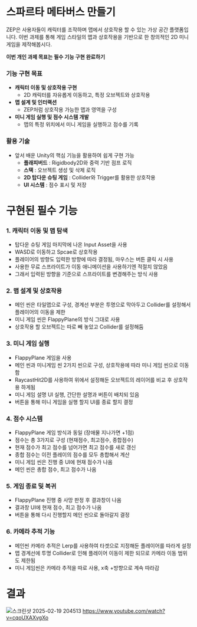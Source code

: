 # **스파르타 메타버스 만들기**

ZEP은 사용자들이 캐릭터를 조작하며 맵에서 상호작용 할 수 있는 가상 공간 플랫폼입니다.
이번 과제를 통해 게임 스타일의 맵과 상호작용을 기반으로 한 창의적인 2D 미니 게임을 제작해봅시다.

**이번 개인 과제 목표는 필수 기능 구현 완료하기**



### 기능 구현 목표
- **캐릭터 이동 및 상호작용 구현**
    - 2D 캐릭터를 자유롭게 이동하고, 특정 오브젝트와 상호작용
- **맵 설계 및 인터랙션**
    - ZEP처럼 상호작용 가능한 맵과 영역을 구성
- **미니 게임 실행 및 점수 시스템 개발**
    - 맵의 특정 위치에서 미니 게임을 실행하고 점수를 기록


 
### 활용 기술
- 앞서 배운 Unity의 핵심 기능을 활용하여 쉽게 구현 가능
    - **플래피버드** : Rigidbody2D와 중력 기반 점프 로직
    - **스택** : 오브젝트 생성 및 삭제 로직
    - **2D 탑다운 슈팅 게임** : Collider와 Trigger를 활용한 상호작용
    - **UI 시스템** : 점수 표시 및 저장




# 구현된 필수 기능

### 1. 캐릭터 이동 및 맵 탐색
- 탑다운 슈팅 게임 마지막에 나온 Input Asset을 사용
- WASD로 이동하고 Spcae로 상호작용
- 플레이어의 방향도 입력한 방향에 따라 결정됨, 마우스는 버튼 클릭 시 사용
- 사용한 무료 스프라이트가 이동 애니메이션을 사용하기엔 적절치 않았음
- 그래서 입력된 방향을 기준으로 스프라이트를 변경해주는 방식 사용

### 2. 맵 설계 및 상호작용
- 메인 씬은 타일맵으로 구성, 경계선 부분은 투명으로 막아두고 Collider를 설정해서 플레이어의 이동을 제한
- 미니 게임 씬은 FlappyPlane의 방식 그대로 사용
- 상호작용 할 오브젝트는 따로 빼 놓았고 Collider를 설정해둠

### 3. 미니 게임 실행
- FlappyPlane 게임을 사용
- 메인 씬과 미니게임 씬 2가지 씬으로 구성, 상호작용에 따라 미니 게임 씬으로 이동함
- RaycastHit2D를 사용하여 위에서 설정해둔 오브젝트의 레이어를 비교 후 상호작용 하게됨
- 미니 게임 설명 UI 실행, 간단한 설명과 버튼이 배치되 있음
- 버튼을 통해 미니 게임을 실행 할지 UI를 종료 할지 결정

### 4. 점수 시스템
- FlappyPlane 게임 방식과 동일 (장애물 지나가면 +1점)
- 점수는 총 3가지로 구성 (현재점수, 최고점수, 종합점수)
- 현재 점수가 최고 점수를 넘어가면 최고 점수를 새로 갱신
- 종합 점수는 이전 플레이의 점수를 모두 총합해서 계산
- 미니 게임 씬은 진행 중 UI에 현재 점수가 나옴
- 메인 씬은 총합 점수, 최고 점수가 나옴

### 5. 게임 종료 및 복귀
- FlappyPlane 진행 중 사망 판정 후 결과창이 나옴
- 결과창 UI에 현재 점수, 최고 점수가 나옴
- 버튼을 통해 다시 진행할지 메인 씬으로 돌아갈지 결정

### 6. 카메라 추적 기능
- 메인씬 카메라 추적은 Lerp를 사용하여 타겟으로 지정해둔 플레이어를 따라게 설정
- 맵 경계선에 투명 Collider로 인해 플레이어 이동이 제한 되므로 카메라 이동 범위도 제한됨
- 미니 게임씬은 카메라 추적을 따로 사용, x축 +방향으로 계속 따라감




# 결과
![스크린샷 2025-02-19 204513](https://github.com/user-attachments/assets/8b91157d-2e27-4f24-a528-0e873202f12f)
https://www.youtube.com/watch?v=cqoUXAXvgXo
